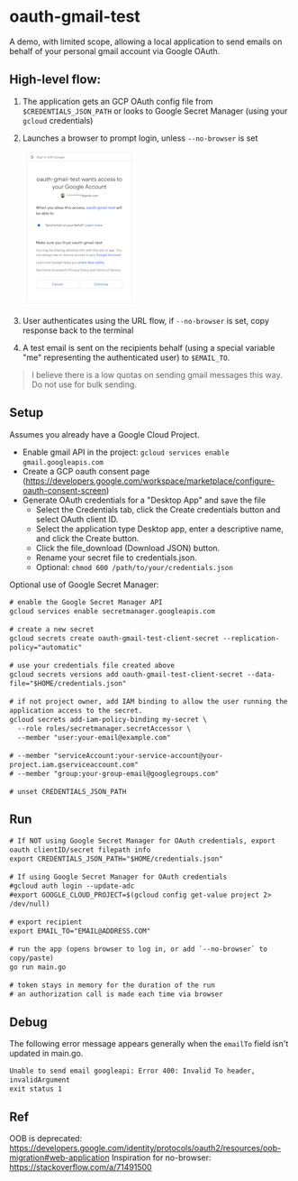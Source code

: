 # oauth-gmail-test

A demo, with limited scope, allowing a local application to send emails on behalf of your personal gmail account via Google OAuth.

## High-level flow:

1) The application gets an GCP OAuth config file from `$CREDENTIALS_JSON_PATH` or looks to Google Secret Manager (using your `gcloud` credentials)
1) Launches a browser to prompt login, unless `--no-browser` is set

   ![](img/oauth-consent.png)

1) User authenticates using the URL flow, if `--no-browser` is set, copy response back to the terminal
1) A test email is sent on the recipients behalf (using a special variable "me" representing the authenticated user) to `$EMAIL_TO`.

> I believe there is a low quotas on sending gmail messages this way. Do not use for bulk sending.

## Setup

Assumes you already have a Google Cloud Project.

- Enable gmail API in the project: `gcloud services enable gmail.googleapis.com`
- Create a GCP oauth consent page (https://developers.google.com/workspace/marketplace/configure-oauth-consent-screen)
- Generate OAuth credentials for a "Desktop App" and save the file
  - Select the Credentials tab, click the Create credentials button and select OAuth client ID.
  - Select the application type Desktop app, enter a descriptive name, and click the Create button.
  - Click the file_download (Download JSON) button.
  - Rename your secret file to credentials.json.
  - Optional: `chmod 600 /path/to/your/credentials.json`

Optional use of Google Secret Manager:

```
# enable the Google Secret Manager API
gcloud services enable secretmanager.googleapis.com

# create a new secret
gcloud secrets create oauth-gmail-test-client-secret --replication-policy="automatic"

# use your credentials file created above
gcloud secrets versions add oauth-gmail-test-client-secret --data-file="$HOME/credentials.json"

# if not project owner, add IAM binding to allow the user running the application access to the secret.
gcloud secrets add-iam-policy-binding my-secret \
  --role roles/secretmanager.secretAccessor \
  --member "user:your-email@example.com"

# --member "serviceAccount:your-service-account@your-project.iam.gserviceaccount.com"
# --member "group:your-group-email@googlegroups.com"

# unset CREDENTIALS_JSON_PATH
```

## Run

```
# If NOT using Google Secret Manager for OAuth credentials, export oauth clientID/secret filepath info
export CREDENTIALS_JSON_PATH="$HOME/credentials.json"

# If using Google Secret Manager for OAuth credentials
#gcloud auth login --update-adc
#export GOOGLE_CLOUD_PROJECT=$(gcloud config get-value project 2> /dev/null)

# export recipient
export EMAIL_TO="EMAIL@ADDRESS.COM"

# run the app (opens browser to log in, or add `--no-browser` to copy/paste)
go run main.go

# token stays in memory for the duration of the run
# an authorization call is made each time via browser
```

## Debug

The following error message appears generally when the `emailTo` field isn't updated in main.go.

```
Unable to send email googleapi: Error 400: Invalid To header, invalidArgument
exit status 1
```

## Ref

OOB is deprecated: https://developers.google.com/identity/protocols/oauth2/resources/oob-migration#web-application
Inspiration for no-browser: https://stackoverflow.com/a/71491500
